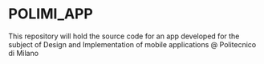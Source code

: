 # POLIMI_APP
This repository will hold the source code for an app developed for the subject of Design and Implementation of mobile applications @ Politecnico di Milano
